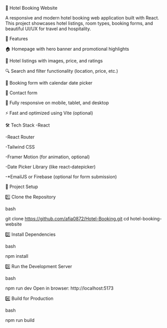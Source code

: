   🏨 Hotel Booking Website


A responsive and modern hotel booking web application built with React. This project showcases hotel listings, room types, booking forms, and beautiful UI/UX for travel and hospitality.

🚀 Features


🏠 Homepage with hero banner and promotional highlights

🏨 Hotel listings with images, price, and ratings

🔍 Search and filter functionality (location, price, etc.)

📅 Booking form with calendar date picker

💬 Contact form

📱 Fully responsive on mobile, tablet, and desktop

⚡ Fast and optimized using Vite (optional)

🛠 Tech Stack
-React

-React Router

-Tailwind CSS

-Framer Motion (for animation, optional)

-Date Picker Library (like react-datepicker)

-*EmailJS or Firebase (optional for form submission)

📁 Project Setup


1️⃣ Clone the Repository

bash

git clone https://github.com/afia0872/Hotel-Booking.git
cd hotel-booking-website

2️⃣ Install Dependencies

bash

npm install

3️⃣ Run the Development Server

bash

npm run dev
Open in browser: http://localhost:5173

4️⃣ Build for Production

bash

npm run build